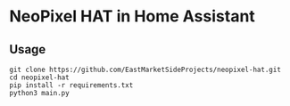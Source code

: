 # NeoPixel HAT in Home Assistant

## Usage
```
git clone https://github.com/EastMarketSideProjects/neopixel-hat.git
cd neopixel-hat
pip install -r requirements.txt
python3 main.py
```

